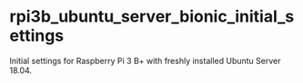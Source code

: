 # rpi3b_ubuntu_server_bionic_initial_settings
Initial settings for Raspberry Pi 3 B+ with freshly installed Ubuntu Server 18.04.
